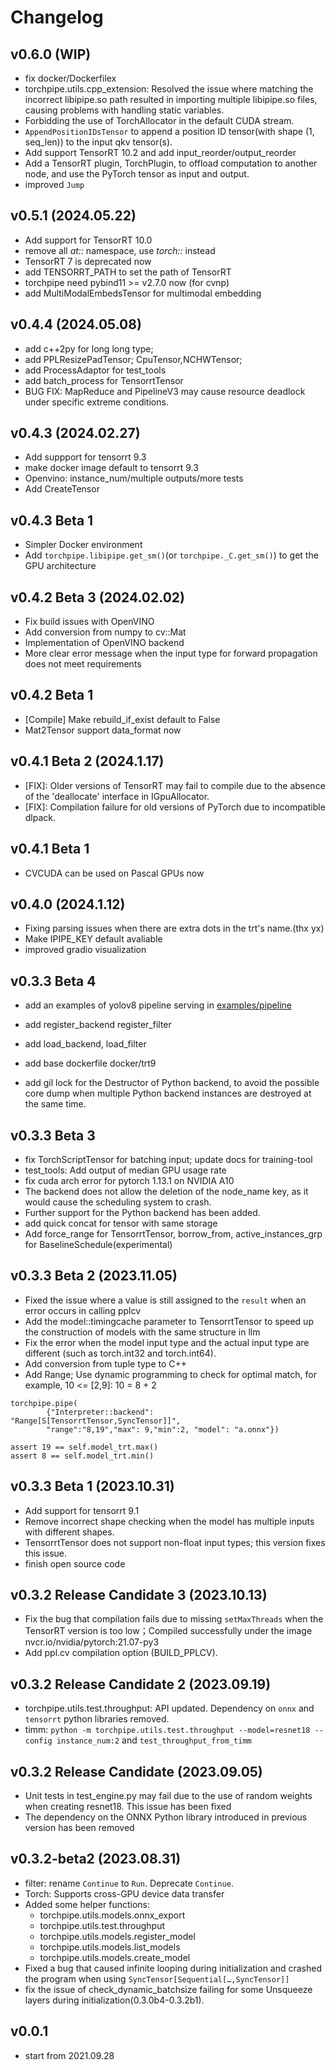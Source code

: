 # Changelog
## v0.6.0 (WIP)
- fix docker/Dockerfilex
- torchpipe.utils.cpp_extension: Resolved the issue where matching the incorrect libipipe.so path resulted in  importing multiple libipipe.so files, causing problems with handling static variables.
- Forbidding the use of TorchAllocator in the default CUDA stream.
- `AppendPositionIDsTensor` to append a position ID tensor(with shape (1, seq_len)) to the input qkv tensor(s).
- Add support TensorRT 10.2 and add input_reorder/output_reorder
- Add a TensorRT plugin, TorchPlugin, to offload computation to another node, and use the PyTorch tensor as input and output.
- improved `Jump`



## v0.5.1 (2024.05.22)
- Add support for TensorRT 10.0
- remove all *at::* namespace, use *torch::* instead
- TensorRT 7 is deprecated now
- add TENSORRT_PATH to set the path of TensorRT
- torchpipe need pybind11 >= v2.7.0 now (for cvnp)
- add MultiModalEmbedsTensor for multimodal embedding

## v0.4.4 (2024.05.08)
- add c++2py for long long type;
- add PPLResizePadTensor; CpuTensor,NCHWTensor;
- add ProcessAdaptor for test_tools 
- add batch_process for TensorrtTensor
- BUG FIX: MapReduce and PipelineV3 may cause resource deadlock under specific extreme conditions.


## v0.4.3 (2024.02.27)
- Add suppport for tensorrt 9.3
- make docker image default to tensorrt 9.3
- Openvino: instance_num/multiple outputs/more tests
- Add CreateTensor

## v0.4.3 Beta 1 
- Simpler Docker environment
- Add  `torchpipe.libipipe.get_sm()`(or `torchpipe._C.get_sm()`) to get the GPU architecture


## v0.4.2 Beta 3 (2024.02.02)
- Fix build issues with OpenVINO 
- Add conversion from numpy to cv::Mat
- Implementation of OpenVINO backend 
- More clear error message when the input type for forward propagation does not meet requirements

## v0.4.2 Beta 1 
- [Compile] Make rebuild_if_exist default to False
- Mat2Tensor support data_format now

## v0.4.1 Beta 2 (2024.1.17)
- [FIX]: Older versions of TensorRT may fail to compile due to the absence of the 'deallocate' interface in IGpuAllocator.
- [FIX]: Compilation failure for old versions of PyTorch due to incompatible dlpack.

## v0.4.1 Beta 1
- CVCUDA can be used on Pascal GPUs now


## v0.4.0 (2024.1.12)
- Fixing parsing issues when there are extra  dots in the trt's name.(thx yx)
- Make IPIPE_KEY default avaliable
- improved gradio visualization

## v0.3.3 Beta 4 
- add an examples of yolov8 pipeline serving in [examples/pipeline](examples/pipeline)
- add register_backend register_filter
- add load_backend, load_filter
- add base dockerfile docker/trt9

- add gil lock for the Destructor of Python backend, to avoid the possible core dump when multiple Python backend instances are destroyed at the same time.

## v0.3.3 Beta 3 


- fix TorchScriptTensor for batching input; update docs for training-tool
- test_tools: Add output of median GPU usage rate
- fix cuda arch error for pytorch 1.13.1 on NVIDIA A10
- The backend does not allow the deletion of the node_name key, as it would cause the scheduling system to crash.
- Further support for the Python backend has been added.
- add quick concat for tensor with same storage
- Add force_range for TensorrtTensor, borrow_from, active_instances_grp for BaselineSchedule(experimental)

## v0.3.3 Beta 2 (2023.11.05)

- Fixed the issue where a value is still assigned to the `result` when an error occurs in calling pplcv
- Add the model::timingcache parameter to TensorrtTensor to speed up the construction of models with the same structure in llm
- Fix the error when the model input type and the actual input type are different (such as torch.int32 and torch.int64).
- Add conversion from tuple type to C++
- Add Range; Use dynamic programming to check for optimal match, for example, 10 <= [2,9]: 10 = 8 + 2

```
torchpipe.pipe(
        {"Interpreter::backend": "Range[S[TensorrtTensor,SyncTensor]]",
        "range":"8,19","max": 9,"min":2, "model": "a.onnx"})

assert 19 == self.model_trt.max()
assert 8 == self.model_trt.min()
```

## v0.3.3 Beta 1 (2023.10.31)
- Add support for tensorrt 9.1
- Remove incorrect shape checking when the model has multiple inputs with different shapes.
- TensorrtTensor does not support non-float input types; this version fixes this issue.
- finish open source code

## v0.3.2 Release Candidate 3 (2023.10.13)
 
- Fix the bug that compilation fails due to missing `setMaxThreads` when the TensorRT version is too low；Compiled successfully under the image nvcr.io/nvidia/pytorch:21.07-py3
-  Add ppl.cv compilation option (BUILD_PPLCV).

## v0.3.2 Release Candidate 2 (2023.09.19)
- torchpipe.utils.test.throughput: API updated. Dependency on `onnx` and `tensorrt` python libraries removed.
- timm: `python -m torchpipe.utils.test.throughput --model=resnet18 --config instance_num:2` and `test_throughput_from_timm`

## v0.3.2 Release Candidate (2023.09.05)

- Unit tests in test_engine.py may fail due to the use of random weights when creating resnet18. This issue has been fixed
- The dependency on the ONNX Python library introduced in previous version has been removed

## v0.3.2-beta2 (2023.08.31)

- filter: rename `Continue` to `Run`. Deprecate `Continue`.
- Torch: Supports cross-GPU device data transfer
- Added some helper functions:
    - torchpipe.utils.models.onnx_export
    - torchpipe.utils.test.throughput
    - torchpipe.utils.models.register_model
    - torchpipe.utils.models.list_models
    - torchpipe.utils.models.create_model
- Fixed a bug that caused infinite looping during initialization and crashed the program when using `SyncTensor[Sequential[…,SyncTensor]]`
- fix the issue of check_dynamic_batchsize failing for some Unsqueeze layers during initialization(0.3.0b4-0.3.2b1).

## v0.0.1
- start from 2021.09.28